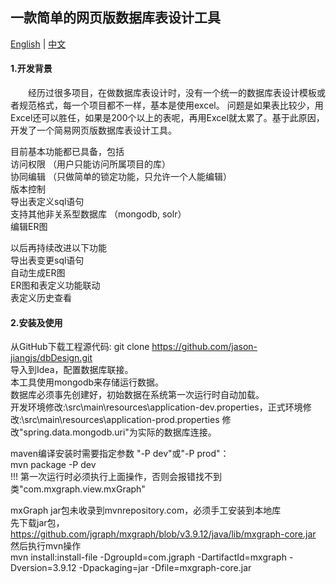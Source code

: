 ## 一款简单的网页版数据库表设计工具  
  
[English](./README-EN.md) | [中文](./README.md)
  
#### 1.开发背景  
　　经历过很多项目，在做数据库表设计时，没有一个统一的数据库表设计模板或者规范格式，每一个项目都不一样，基本是使用excel。
问题是如果表比较少，用Excel还可以胜任，如果是200个以上的表呢，再用Excel就太累了。基于此原因，开发了一个简易网页版数据库表设计工具。


目前基本功能都已具备，包括  
访问权限 （用户只能访问所属项目的库）  
协同编辑 （只做简单的锁定功能，只允许一个人能编辑）  
版本控制  
导出表定义sql语句  
支持其他非关系型数据库 （mongodb, solr）  
编辑ER图  
  
以后再持续改进以下功能  
导出表变更sql语句  
自动生成ER图  
ER图和表定义功能联动   
表定义历史查看  
  
#### 2.安装及使用  

从GitHub下载工程源代码:
git clone https://github.com/jason-jiangjs/dbDesign.git  
导入到Idea，配置数据库联接。  
本工具使用mongodb来存储运行数据。  
数据库必须事先创建好，初始数据在系统第一次运行时自动加载。  
开发环境修改:\src\main\resources\application-dev.properties，正式环境修改:\src\main\resources\application-prod.properties
修改"spring.data.mongodb.uri"为实际的数据库连接。  

maven编译安装时需要指定参数 "-P dev"或"-P prod"：  
mvn package -P dev  
!!! 第一次运行时必须执行上面操作，否则会报错找不到类"com.mxgraph.view.mxGraph"  

mxGraph jar包未收录到mvnrepository.com，必须手工安装到本地库  
先下载jar包，https://github.com/jgraph/mxgraph/blob/v3.9.12/java/lib/mxgraph-core.jar  
然后执行mvn操作  
mvn install:install-file -DgroupId=com.jgraph -DartifactId=mxgraph -Dversion=3.9.12 -Dpackaging=jar -Dfile=mxgraph-core.jar

